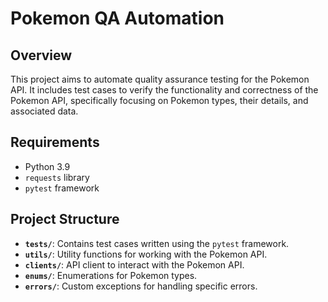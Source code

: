 # Pokemon QA Automation

## Overview

This project aims to automate quality assurance testing for the Pokemon API. It includes test cases to verify the functionality and correctness of the Pokemon API, specifically focusing on Pokemon types, their details, and associated data.


## Requirements

- Python 3.9
- `requests` library
- `pytest` framework

## Project Structure

- **`tests/`**: Contains test cases written using the `pytest` framework.
- **`utils/`**: Utility functions for working with the Pokemon API.
- **`clients/`**: API client to interact with the Pokemon API.
- **`enums/`**: Enumerations for Pokemon types.
- **`errors/`**: Custom exceptions for handling specific errors.

